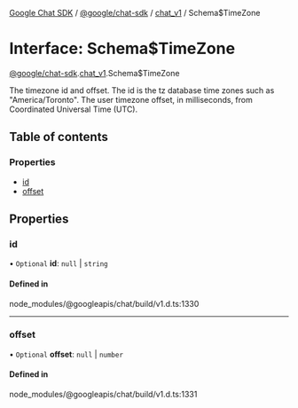 [Google Chat SDK](../README.md) / [@google/chat-sdk](../modules/google_chat_sdk.md) / [chat\_v1](../modules/google_chat_sdk.chat_v1.md) / Schema$TimeZone

# Interface: Schema$TimeZone

[@google/chat-sdk](../modules/google_chat_sdk.md).[chat_v1](../modules/google_chat_sdk.chat_v1.md).Schema$TimeZone

The timezone id and offset. The id is the tz database time zones such as "America/Toronto". The user timezone offset, in milliseconds, from Coordinated Universal Time (UTC).

## Table of contents

### Properties

- [id](google_chat_sdk.chat_v1.Schema_TimeZone.md#id)
- [offset](google_chat_sdk.chat_v1.Schema_TimeZone.md#offset)

## Properties

### id

• `Optional` **id**: ``null`` \| `string`

#### Defined in

node_modules/@googleapis/chat/build/v1.d.ts:1330

___

### offset

• `Optional` **offset**: ``null`` \| `number`

#### Defined in

node_modules/@googleapis/chat/build/v1.d.ts:1331
